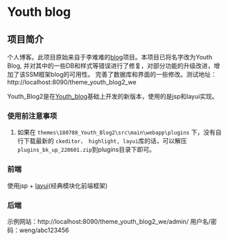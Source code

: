 # Youth blog

## 项目简介
   个人博客。此项目原始来自于李难难的[blog](https://github.com/754594774/blog)项目。本项目已将名字改为Youth Blog, 并对其中的一些DB和样式等错误进行了修复，对部分功能的升级改进，增加了该SSM框架blog的可用性。
   完善了数据库和界面的一些修改。测试地址：http://localhost:8090/theme_youth_blog2_we

   Youth_Blog2是在[Youth_blog](https://github.com/MutiYouth/YOUTH_BLOG)基础上开发的新版本，使用的是jsp和layui实现。


### 使用前注意事项
1. 如果在 `themes\180708_Youth_Blog2\src\main\webapp\plugins` 下，没有自行下载最新的 `ckeditor， highlight, layui`库的话，可以解压
   `plugins_bk_up_220601.zip`到plugins目录下即可。

### 前端
   使用jsp + [layui](http://www.layui.com)(经典模块化前端框架)
    
### 后端
   示例网站：http://localhost:8090/theme_youth_blog2_we/admin/ 
   用户名/密码：weng/abc123456



